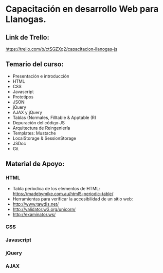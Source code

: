 # Capacitación en desarrollo Web para Llanogas.

## Link de Trello: 
https://trello.com/b/ctSGZXq2/capacitacion-llanogas-js

## Temario del curso:

* Presentación e introducción
* HTML
* CSS
* Javascript
* Prototipos
* JSON
* jQuery
* AJAX y jQuery
* Tablas (Normales, Filltable & Apptable (R)
* Depuración del código JS
* Arquitectura de Reingeniería
* Templates: Mustache
* LocalStorage & SessionStorage
* JSDoc
* Git

## Material de Apoyo:

### HTML
* Tabla períodica de los elementos de HTML: https://madebymike.com.au/html5-periodic-table/
* Herramientas para verificar la accesibilidad de un sitio web:
 * http://www.tawdis.net/
 * http://validator.w3.org/unicorn/
 * http://examinator.ws/


### CSS


### Javascript


### jQuery


### AJAX


